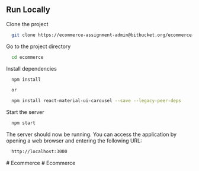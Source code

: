 ## Run Locally

Clone the project

```bash
  git clone https://ecommerce-assignment-admin@bitbucket.org/ecommerce-assignment/ecommerce.git
```

Go to the project directory

```bash
  cd ecommerce
```

Install dependencies

```bash
  npm install

  or 

  npm install react-material-ui-carousel --save --legacy-peer-deps
```

Start the server

```bash
  npm start
```

The server should now be running. You can access the application by opening a web browser and entering the following URL:

```bash
  http://localhost:3000
```
#   E c o m m e r c e  
 #   E c o m m e r c e  
 
